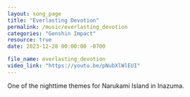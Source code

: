 ```yaml
---
layout: song_page
title: "Everlasting Devotion"
permalink: /music/everlasting_devotion
categories: "Genshin Impact"
resource: true
date: 2023-12-28 00:00:00 -0700

file_name: everlasting_devotion
video_link: "https://youtu.be/pNubXlWlEUI"
---
```


One of the nighttime themes for Narukami Island in Inazuma.